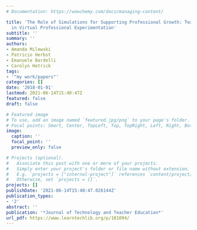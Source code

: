 ```yaml
---
# Documentation: https://wowchemy.com/docs/managing-content/

title: 'The Role of Simulations for Supporting Professional Growth: Teachers’ Engagement
  in Virtual Professional Experimentation'
subtitle: ''
summary: ''
authors:
- Amanda Milewski
- Patricio Herbst
- Emanuele Bardelli
- Carolyn Hetrick
tags:
- '"my work/papers"'
categories: []
date: '2018-01-01'
lastmod: 2021-06-14T15:40:47Z
featured: false
draft: false

# Featured image
# To use, add an image named `featured.jpg/png` to your page's folder.
# Focal points: Smart, Center, TopLeft, Top, TopRight, Left, Right, BottomLeft, Bottom, BottomRight.
image:
  caption: ''
  focal_point: ''
  preview_only: false

# Projects (optional).
#   Associate this post with one or more of your projects.
#   Simply enter your project's folder or file name without extension.
#   E.g. `projects = ["internal-project"]` references `content/project/deep-learning/index.md`.
#   Otherwise, set `projects = []`.
projects: []
publishDate: '2021-06-14T15:40:47.026144Z'
publication_types:
- '2'
abstract: ''
publication: '*Journal of Technology and Teacher Education*'
url_pdf: https://www.learntechlib.org/p/181094/
---
```

